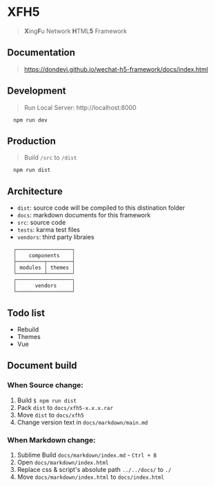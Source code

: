 <!--
/**
 * @author dondevi
 * @create 2016-09-08
 * @update 2017-05-24
 */
-->

# XFH5
> **X**ing**F**u Network **H**TML**5** Framework

## Documentation
> <https://dondevi.github.io/wechat-h5-framework/docs/index.html>


## Development
> Run Local Server: http://localhost:8000

```shell
  npm run dev
```


## Production
> Build `/src` to `/dist`

```
  npm run dist
```


## Architecture

* `dist`: source code will be compiled to this distination folder
* `docs`: markdown documents for this framework
* `src`:  source code
* `tests`: karma test files
* `vendors`: third party libraies

```
  ┌──────────────────┐
  │    components    │
  ├─────────┬────────┤
  │ modules │ themes │
  └─────────┴────────┘
  ┌──────────────────┐
  │      vendors     │
  └──────────────────┘
```

## Todo list

* Rebuild
* Themes
* Vue


## Document build

### When Source change:
1. Build `$ npm run dist`
2. Pack `dist` to `docs/xfh5-x.x.x.rar`
3. Move `dist` to `docs/xfh5`
4. Change version text in `docs/markdown/main.md`

### When Markdown change:
1. Sublime Build `docs/markdown/index.md` - `Ctrl + B`
2. Open `docs/markdown/index.html`
3. Replace css & script's absolute path `../../docs/` to `./`
4. Move `docs/markdown/index.html` to `docs/index.html`
